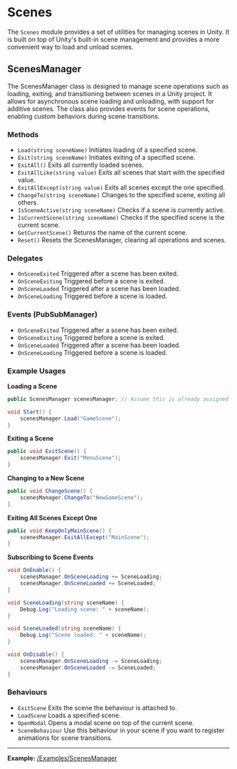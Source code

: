 # Scenes

The `Scenes` module provides a set of utilities for managing scenes in Unity. It is built on top of Unity's built-in scene management and provides a more convenient way to load and unload scenes.

## ScenesManager

The ScenesManager class is designed to manage scene operations such as loading, exiting, and transitioning between scenes in a Unity project. It allows for asynchronous scene loading and unloading, with support for additive scenes. The class also provides events for scene operations, enabling custom behaviors during scene transitions.

### Methods

- `Load(string sceneName)` Initiates loading of a specified scene.
- `Exit(string sceneName)` Initiates exiting of a specified scene.
- `ExitAll()` Exits all currently loaded scenes.
- `ExitAllLike(string value)` Exits all scenes that start with the specified value.
- `ExitAllExcept(string value)` Exits all scenes except the one specified.
- `ChangeTo(string sceneName)` Changes to the specified scene, exiting all others.
- `IsSceneActive(string sceneName)` Checks if a scene is currently active.
- `IsCurrentScene(string sceneName)` Checks if the specified scene is the current scene.
- `GetCurrentScene()` Returns the name of the current scene.
- `Reset()` Resets the ScenesManager, clearing all operations and scenes.

### Delegates

- `OnSceneExited` Triggered after a scene has been exited.
- `OnSceneExiting` Triggered before a scene is exited.
- `OnSceneLoaded` Triggered after a scene has been loaded.
- `OnSceneLoading` Triggered before a scene is loaded.

### Events (PubSubManager)

- `OnSceneExited` Triggered after a scene has been exited.
- `OnSceneExiting` Triggered before a scene is exited.
- `OnSceneLoaded` Triggered after a scene has been loaded.
- `OnSceneLoading` Triggered before a scene is loaded.

### Example Usages

**Loading a Scene**

```csharp
public ScenesManager scenesManager; // Assume this is already assigned through the inspector or elsewhere

void Start() {
    scenesManager.Load("GameScene");
}
```

**Exiting a Scene**

```csharp
public void ExitScene() {
    scenesManager.Exit("MenuScene");
}
```

**Changing to a New Scene**

```csharp
public void ChangeScene() {
    scenesManager.ChangeTo("NewGameScene");
}
```

**Exiting All Scenes Except One**

```csharp
public void KeepOnlyMainScene() {
    scenesManager.ExitAllExcept("MainScene");
}
```

**Subscribing to Scene Events**

```csharp
void OnEnable() {
    scenesManager.OnSceneLoading += SceneLoading;
    scenesManager.OnSceneLoaded += SceneLoaded;
}

void SceneLoading(string sceneName) {
    Debug.Log("Loading scene: " + sceneName);
}

void SceneLoaded(string sceneName) {
    Debug.Log("Scene loaded: " + sceneName);
}

void OnDisable() {
    scenesManager.OnSceneLoading -= SceneLoading;
    scenesManager.OnSceneLoaded -= SceneLoaded;
}
```

### Behaviours

- `ExitScene` Exits the scene the behaviour is attached to.
- `LoadScene` Loads a specified scene.
- `OpenModal` Opens a modal scene on top of the current scene.
- `SceneBehaviour` Use this behaviour in your scene if you want to register animations for scene transitions.

---

**Example:** [/Examples/ScenesManager](/Examples/ScenesManager)
